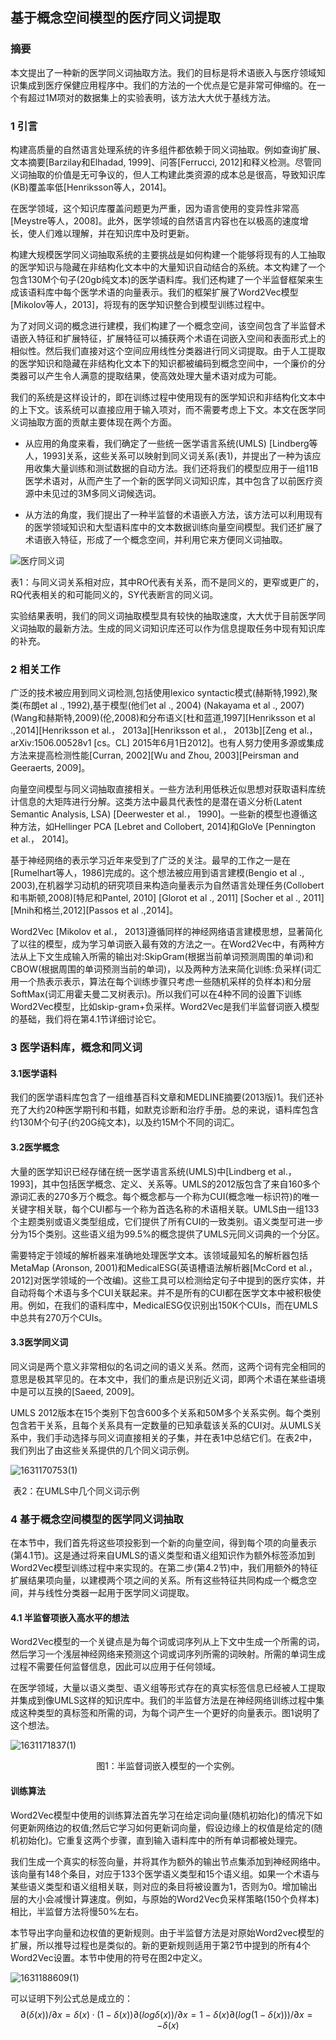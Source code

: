 <h2>基于概念空间模型的医疗同义词提取</h2>

<h3>摘要</h3>

本文提出了一种新的医学同义词抽取方法。我们的目标是将术语嵌入与医疗领域知识集成到医疗保健应用程序中。我们的方法的一个优点是它是非常可伸缩的。在一个有超过1M项对的数据集上的实验表明，该方法大大优于基线方法。

<h3>1 引言</h3>

构建高质量的自然语言处理系统的许多组件都依赖于同义词抽取。例如查询扩展、文本摘要[Barzilay和Elhadad, 1999]、问答[Ferrucci, 2012]和释义检测。尽管同义词抽取的价值是无可争议的，但人工构建此类资源的成本总是很高，导致知识库(KB)覆盖率低[Henriksson等人，2014]。

在医学领域，这个知识库覆盖问题更为严重，因为语言使用的变异性非常高[Meystre等人，2008]。此外，医学领域的自然语言内容也在以极高的速度增长，使人们难以理解，并在知识库中及时更新。

构建大规模医学同义词抽取系统的主要挑战是如何构建一个能够将现有的人工抽取的医学知识与隐藏在非结构化文本中的大量知识自动结合的系统。本文构建了一个包含130M个句子(20gb纯文本)的医学语料库。我们还构建了一个半监督框架来生成该语料库中每个医学术语的向量表示。我们的框架扩展了Word2Vec模型[Mikolov等人，2013]，将现有的医学知识整合到模型训练过程中。

为了对同义词的概念进行建模，我们构建了一个概念空间，该空间包含了半监督术语嵌入特征和扩展特征，扩展特征可以捕获两个术语在词嵌入空间和表面形式上的相似性。然后我们直接对这个空间应用线性分类器进行同义词提取。由于人工提取的医学知识和隐藏在非结构化文本下的知识都被编码到概念空间中，一个廉价的分类器可以产生令人满意的提取结果，使高效处理大量术语对成为可能。

我们的系统是这样设计的，即在训练过程中使用现有的医学知识和非结构化文本中的上下文。该系统可以直接应用于输入项对，而不需要考虑上下文。本文在医学同义词抽取方面的贡献主要体现在两个方面。

- 从应用的角度来看，我们确定了一些统一医学语言系统(UMLS) [Lindberg等人，1993]关系，这些关系可以映射到同义词关系(表1)，并提出了一种为该应用收集大量训练和测试数据的自动方法。我们还将我们的模型应用于一组11B医学术语对，从而产生了一个新的医学同义词知识库，其中包含了以前医疗资源中未见过的3M多同义词候选词。

- 从方法的角度，我们提出了一种半监督的术语嵌入方法，该方法可以利用现有的医学领域知识和大型语料库中的文本数据训练向量空间模型。我们还扩展了术语嵌入特征，形成了一个概念空间，并利用它来方便同义词抽取。

![医疗同义词](imagesP\医疗同义词.jpg)

表1：与同义词关系相对应，其中RO代表有关系，而不是同义的，更窄或更广的，RQ代表相关的和可能同义的，SY代表断言的同义词。

实验结果表明，我们的同义词抽取模型具有较快的抽取速度，大大优于目前医学同义词抽取的最新方法。生成的同义词知识库还可以作为信息提取任务中现有知识库的补充。

<h3>2 相关工作</h3>

广泛的技术被应用到同义词检测,包括使用lexico syntactic模式(赫斯特,1992),聚类(布朗et al ., 1992),基于模型(他们et al ., 2004) (Nakayama et al ., 2007) (Wang和赫斯特,2009)(伦,2008)和分布语义[杜和蓝道,1997][Henriksson et al .,2014][Henriksson et al.， 2013a][Henriksson et al.， 2013b][Zeng et al.， arXiv:1506.00528v1 [cs。CL] 2015年6月1日2012]。也有人努力使用多源或集成方法来提高检测性能[Curran, 2002][Wu and Zhou, 2003][Peirsman and Geeraerts, 2009]。

向量空间模型与同义词抽取直接相关。一些方法利用低秩近似思想对获取语料库统计信息的大矩阵进行分解。这类方法中最具代表性的是潜在语义分析(Latent Semantic Analysis, LSA) [Deerwester et al.， 1990]。一些新的模型也遵循这种方法，如Hellinger PCA [Lebret and Collobert, 2014]和GloVe [Pennington et al.， 2014]。

基于神经网络的表示学习近年来受到了广泛的关注。最早的工作之一是在[Rumelhart等人，1986]完成的。这个想法被应用到语言建模(Bengio et al ., 2003),在机器学习动机的研究项目来构造向量表示为自然语言处理任务(Collobert和韦斯顿,2008)[特尼和Pantel, 2010] [Glorot et al ., 2011] [Socher et al ., 2011] [Mnih和格兰,2012][Passos et al .,2014]。

Word2Vec [Mikolov et al.， 2013]遵循同样的神经网络语言建模思想，显著简化了以往的模型，成为学习单词嵌入最有效的方法之一。在Word2Vec中，有两种方法从上下文生成输入所需的输出对:SkipGram(根据当前单词预测周围的单词)和CBOW(根据周围的单词预测当前的单词)，以及两种方法来简化训练:负采样(词汇用一个热表示表示，算法在每个训练步骤只考虑一些随机采样的负样本)和分层SoftMax(词汇用霍夫曼二叉树表示)。所以我们可以在4种不同的设置下训练Word2Vec模型，比如skip-gram+负采样。Word2Vec是我们半监督词嵌入模型的基础，我们将在第4.1节详细讨论它。

<h3>3 医学语料库，概念和同义词</h3>

<h4>3.1医学语料</h4>

我们的医学语料库包含了一组维基百科文章和MEDLINE摘要(2013版)1。我们还补充了大约20种医学期刊和书籍，如默克诊断和治疗手册。总的来说，语料库包含约130M个句子(约20G纯文本)，以及约15M个不同的词汇。

<h4>3.2医学概念</h4>

大量的医学知识已经存储在统一医学语言系统(UMLS)中[Lindberg et al.， 1993]，其中包括医学概念、定义、关系等。UMLS的2012版包含了来自160多个源词汇表的270多万个概念。每个概念都与一个称为CUI(概念唯一标识符)的唯一关键字相关联，每个CUI都与一个称为首选名称的术语相关联。UMLS由一组133个主题类别或语义类型组成，它们提供了所有CUI的一致类别。语义类型可进一步分为15个类别。这些语义组为99.5%的概念提供了UMLS元同义词典的一个分区。

需要特定于领域的解析器来准确地处理医学文本。该领域最知名的解析器包括MetaMap (Aronson, 2001)和MedicalESG(英语槽语法解析器[McCord et al.， 2012]对医学领域的一个改编)。这些工具可以检测给定句子中提到的医疗实体，并自动将每个术语与多个CUI关联起来。并不是所有的CUI都在医学文本中被积极使用。例如，在我们的语料库中，MedicalESG仅识别出150K个CUIs，而在UMLS中总共有270万个CUIs。

<h4>3.3医学同义词</h4>

同义词是两个意义非常相似的名词之间的语义关系。然而，这两个词有完全相同的意思是极其罕见的。在本文中，我们的重点是识别近义词，即两个术语在某些语境中是可以互换的[Saeed, 2009]。

UMLS 2012版本在15个类别下包含600多个关系和50M多个关系实例。每个类别包含若干关系，且每个关系具有一定数量的已知承载该关系的CUI对。从UMLS关系中，我们手动选择与同义词直接相关的子集，并在表1中总结它们。在表2中，我们列出了由这些关系提供的几个同义词示例。

![1631170753(1)](imagesP\1631170753(1).jpg)

​                                                                表2：在UMLS中几个同义词示例

<h3>4 基于概念空间模型的医学同义词抽取</h3>

在本节中，我们首先将这些项投影到一个新的向量空间，得到每个项的向量表示(第4.1节)。这是通过将来自UMLS的语义类型和语义组知识作为额外标签添加到Word2Vec模型训练过程中来实现的。在第二步(第4.2节)中，我们用额外的特征扩展结果项向量，以建模两个项之间的关系。所有这些特征共同构成一个概念空间，并与线性分类器一起用于医学同义词提取。

<h4>4.1 半监督项嵌入高水平的想法</h4>

Word2Vec模型的一个关键点是为每个词或词序列从上下文中生成一个所需的词，然后学习一个浅层神经网络来预测这个词或词序列所需的词映射。所需的单词生成过程不需要任何监督信息，因此可以应用于任何领域。

在医学领域，大量以语义类型、语义组等形式存在的真实标签信息已经被人工提取并集成到像UMLS这样的知识库中。我们的半监督方法是在神经网络训练过程中集成这种类型的真标签和所需的词，为每个词产生一个更好的向量表示。图1说明了这个想法。

![1631171837(1)](G:\Bulando\Bulando.github.io\imagesP\1631171837(1).jpg)

<center>图1：半监督词嵌入模型的一个实例。</center>

<h4>训练算法</h4>

Word2Vec模型中使用的训练算法首先学习在给定词向量(随机初始化)的情况下如何更新网络边的权值;然后它学习如何更新词向量，假设边缘上的权值是给定的(随机初始化)。它重复这两个步骤，直到输入语料库中的所有单词都被处理完。

我们生成一个真实的标签向量，并将其作为额外的输出节点集添加到神经网络中。该向量有148个条目，对应于133个医学语义类型和15个语义组。如果一个术语与某些语义类型和语义组相关联，则对应的条目将被设置为1，否则为0。增加输出层的大小会减慢计算速度。例如，与原始的Word2Vec负采样策略(150个负样本)相比，半监督方法将慢50%左右。

本节导出字向量和边权值的更新规则。由于半监督方法是对原始Word2vec模型的扩展，所以推导过程也是类似的。新的更新规则适用于第2节中提到的所有4个Word2Vec设置。本节中使用的符号在图2中定义。

![1631188609(1)](imagesP\1631188609(1).jpg)

可以证明下列公式总是成立的：
$$
∂(δ(x))/∂x = δ(x) · (1 − δ(x)) 
∂(log δ(x))/∂x = 1 − δ(x)
∂(log(1 − δ(x)))/∂x = −δ(x)
$$
